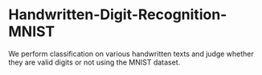 # Handwritten-Digit-Recognition-MNIST

We  perform classification on various handwritten texts and judge whether they are valid digits or not using the MNIST dataset.
